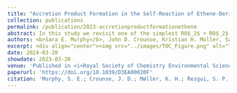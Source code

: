 ```yaml
---
title: "Accretion Product Formation in the Self-Reaction of Ethene-Derived Hydroxy Peroxy Radicals"
collection: publications
permalink: /publication/2023-accretionproductformationethene
abstract: In this study we revisit one of the simplest RO$_2$ + RO$_2$ reactions - the self-reaction of the ethene-derived hydroxyperoxy radical formed via sequential addition of OH and O$_2$ to ethene. Previous studies of this reaction suggested that the branching to ‘accretion products’, compounds containing the carbon backbone of both reactants, was minimal. Here, CF$_3$O$^-$ GC-CIMS is used to quantify the yields of ethylene glycol, glycolaldehyde, a hydroxy hydroperoxide produced from RO$_2$ + HO$_2$, and a C$_4$O$_4$H$_{10}$ accretion product. These experiments were performed in an environmental chamber at 993 hPa and 294 K. We provide evidence that the accretion product is likely dihydroxy diethyl peroxide (HOC$_2$H$_4$OOC$_2$H$_4$OH = ROOR) and forms in the gas-phase with a branching fraction of 23 ± 5%. We suggest a new channel in the RO$_2$ + RO$_2$ chemistry leading directly to the formation of HO$_2$ (together with glycolaldehyde and an alkoxy radical). Finally, by varying the ratio of the formation rate of RO$_2$ and HO$_2$ in our chamber, we constrain the ratio of the rate coefficient for the reaction of RO$_2$ + RO$_2$ to that of RO$_2$ + HO$_2$ and find that this ratio is 0.22 ± 0.07, consistent with previous flash photolysis studies.
authors: <b>Sara E. Murphy</b>, John D. Crounse, Kristian H. Moller, Samir P. Rezgui, Nicholas J. Hafeman, James Park, Henrik G. Kjaergaard, Brian M. Stoltz, Paul O. Wennberg
excerpt: <div align="center"><img src="../images/TOC_Figure.png" alt="Table of Contents Figure" width="50%" height="50%">   
date: 2024-03-20
showdate: 2023-03-20
venue: 'Published in <i>Royal Society of Chemistry Environmental Science: Atmospheres</i>' 
paperurl: 'https://doi.org/10.1039/D3EA00020F'
citation: 'Murphy, S. E.; Crounse, J. D.; Møller, K. H.; Rezgui, S. P.; Hafeman, N. J.; Park, J.; Kjaergaard, H. G.; Stoltz, B. M.; Wennberg, P. O. <i>Accretion Product Formation in the Self-Reaction of Ethene-Derived Hydroxy Peroxy Radicals.</i> Environ. Sci.: Atmos. 2023.'
---
```

